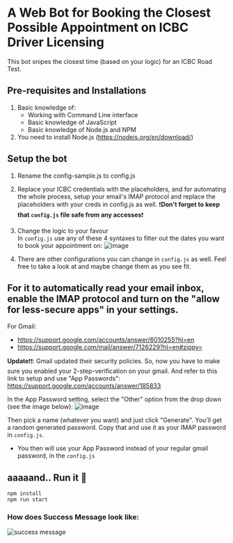 # A Web Bot for Booking the Closest Possible Appointment on ICBC Driver Licensing

This bot snipes the closest time (based on your logic) for an ICBC Road Test.

## Pre-requisites and Installations
1. Basic knowledge of:
    - Working with Command Line interface
    - Basic knowledge of JavaScript
    - Basic knowledge of Node.js and NPM
3. You need to install Node.js (https://nodejs.org/en/download/)

## Setup the bot

1. Rename the config-sample.js to config.js 
2. Replace your ICBC credentials with the placeholders, and for automating the whole process, setup your email's IMAP protocol and replace the placeholders with your creds in config.js as well.
  ❗**Don't forget to keep that `config.js` file safe from any accesses**❗

4. Change the logic to your favour  
   In `config.js` use any of these 4 syntaxes to filter out the dates you want to book your appointment on: 
![image](https://user-images.githubusercontent.com/37903573/174266593-7238facc-b7b2-412f-b14a-f9a660c388ea.png)

5. There are other configurations you can change in `config.js` as well. Feel free to take a look at and maybe change them as you see fit.

## For it to automatically read your email inbox, enable the IMAP protocol and turn on the "allow for less-secure apps" in your settings.
For Gmail:
* https://support.google.com/accounts/answer/6010255?hl=en
* https://support.google.com/mail/answer/7126229?hl=en#zippy=

**Update**❗❗: Gmail updated their security policies. So, now you have to make sure you enabled your 2-step-verification on your gmail. And refer to this link to setup and use "App Passwords": https://support.google.com/accounts/answer/185833

In the App Password setting, select the "Other" option from the drop down (see the image below):
![image](https://user-images.githubusercontent.com/37903573/176601798-283ee36f-1e89-4ca9-bfa5-2da40232a418.png)

Then pick a name (whatever you want) and just click "Generate". You'll get a random generated password. Copy that and use it as your IMAP password in `config.js`.

* You then will use your App Password instead of your regular gmail password, in the `config.js`

## aaaaand.. Run it 🤖
```
npm install
npm run start
```

### How does Success Message look like:

![success message](https://user-images.githubusercontent.com/37903573/173990985-2a869a38-d67b-4a63-bfb4-38c2d9f3efa8.png)
